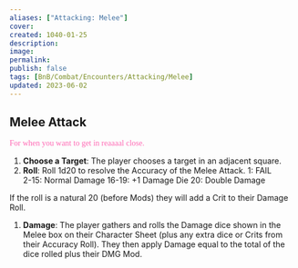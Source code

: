```yaml
---
aliases: ["Attacking: Melee"]
cover: 
created: 1040-01-25
description: 
image: 
permalink: 
publish: false
tags: [BnB/Combat/Encounters/Attacking/Melee]
updated: 2023-06-02
---
```


## Melee Attack

<span style="color: hotpink;font-family: Gill Sans">For when you want to get in reaaaal close.</span>

1. **Choose a Target**: The player chooses a target in an adjacent square. 
2. **Roll**: Roll 1d20 to resolve the Accuracy of the Melee Attack.
	1: FAIL  
	2-15: Normal Damage
	16-19: +1 Damage Die 
	20: Double Damage

If the roll is a natural 20 (before Mods) they will add a Crit to their Damage Roll.

1. **Damage**: The player gathers and rolls the Damage dice shown in the Melee box on their Character Sheet (plus any extra dice or Crits from their Accuracy Roll). They then apply Damage equal to the total of the dice rolled plus their DMG Mod.
